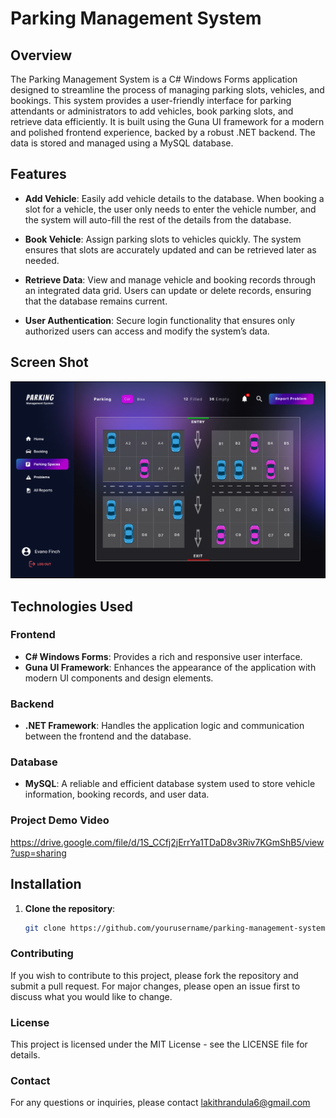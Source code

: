 # Parking Management System

## Overview

The Parking Management System is a C# Windows Forms application designed to streamline the process of managing parking slots, vehicles, and bookings. This system provides a user-friendly interface for parking attendants or administrators to add vehicles, book parking slots, and retrieve data efficiently. It is built using the Guna UI framework for a modern and polished frontend experience, backed by a robust .NET backend. The data is stored and managed using a MySQL database.

## Features

- **Add Vehicle**: Easily add vehicle details to the database. When booking a slot for a vehicle, the user only needs to enter the vehicle number, and the system will auto-fill the rest of the details from the database.
  
- **Book Vehicle**: Assign parking slots to vehicles quickly. The system ensures that slots are accurately updated and can be retrieved later as needed.

- **Retrieve Data**: View and manage vehicle and booking records through an integrated data grid. Users can update or delete records, ensuring that the database remains current.

- **User Authentication**: Secure login functionality that ensures only authorized users can access and modify the system’s data.

## Screen Shot
![alt text](ParkingSystem.png)

## Technologies Used

### Frontend
- **C# Windows Forms**: Provides a rich and responsive user interface.
- **Guna UI Framework**: Enhances the appearance of the application with modern UI components and design elements.

### Backend
- **.NET Framework**: Handles the application logic and communication between the frontend and the database.

### Database
- **MySQL**: A reliable and efficient database system used to store vehicle information, booking records, and user data.

### Project Demo Video
https://drive.google.com/file/d/1S_CCfj2jErrYa1TDaD8v3Riv7KGmShB5/view?usp=sharing

## Installation

1. **Clone the repository**:
   ```bash
   git clone https://github.com/yourusername/parking-management-system.git

### Contributing
If you wish to contribute to this project, please fork the repository and submit a pull request. For major changes, please open an issue first to discuss what you would like to change.

### License
This project is licensed under the MIT License - see the LICENSE file for details.

### Contact
For any questions or inquiries, please contact lakithrandula6@gmail.com
